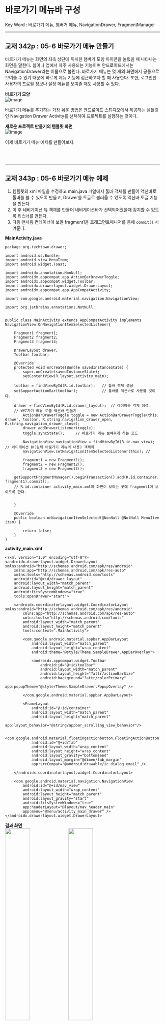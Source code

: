 # 바로가기 메뉴바 구성
Key Word : 바로가기 메뉴, 햄버거 메뉴, NavigationDrawer, FragmentManager

<hr/>

## 교재 342p : 05-6 바로가기 메뉴 만들기   
   
 바로가기 메뉴는 화면의 좌측 상단에 위치한 햄버거 모양 아이콘을 눌렀을 때 나타나는 화면을 말한다. 웹이나 앱에서 자주 사용되는 기능이며 안드로이드에서는 NavigationDrawer라는 이름으로 불린다. 바로가기 메뉴는 몇 개의 화면에서 공통으로 보여줄 수 있기 때문에 빠르게 메뉴 기능에 접근하고자 할 때 사용한다. 또한, 로그인한 사용자의 프로필 정보나 설정 메뉴를 보여줄 때도 사용할 수 있다.   
   
**바로가기 모양**   
![image](https://user-images.githubusercontent.com/84966961/123049421-7d481600-d43a-11eb-9169-6f7e4030d644.png)
   
 바로가기 메뉴를 추가하는 가장 쉬운 방법은 안드로이드 스튜디오에서 제공하는 템플릿인 Navigation Drawer Activity를 선택하여 프로젝트를 실행하는 것이다.   
   
**새로운 프로젝트 만들기의 템플릿 화면**   
![image](https://user-images.githubusercontent.com/84966961/123049567-a7013d00-d43a-11eb-9b12-ea4230727f77.png)
   
 이제 바로가기 메뉴 예제를 만들어보자.

<br/><br/>
<hr/>

## 교재 343p : 05-6 바로가기 메뉴 예제   
   
1. 템플릿의 xml 파일을 수정하고 main.java 파일에서 툴바 객체를 만들어 액션바로 툴바를 쓸 수 있도록 만들고, Drawer를 토글로 불러올 수 있도록 액션바 토글 기능을 만든다.    
2. 이 후 네비게이션 뷰 객체를 만들어 네비게이션바가 선택되어졌을때 감지할 수 있도록 리스너를 만든다.  
3. 다음 맨처음 컨테이너에 보일 fragment1을 프래그먼트매니저를 통해 `commit()` 시켜준다.
   
   
 **MainActivity.java**
```
package org.techtown.drawer;

import android.os.Bundle;
import android.view.MenuItem;
import android.widget.Toast;

import androidx.annotation.NonNull;
import androidx.appcompat.app.ActionBarDrawerToggle;
import androidx.appcompat.widget.Toolbar;
import androidx.drawerlayout.widget.DrawerLayout;
import androidx.appcompat.app.AppCompatActivity;

import com.google.android.material.navigation.NavigationView;

import org.jetbrains.annotations.NotNull;


public class MainActivity extends AppCompatActivity implements NavigationView.OnNavigationItemSelectedListener{

    Fragment1 fragment1;
    Fragment2 fragment2;
    Fragment3 fragment3;

    DrawerLayout drawer;
    Toolbar toolbar;

    @Override
    protected void onCreate(Bundle savedInstanceState) {
        super.onCreate(savedInstanceState);
        setContentView(R.layout.activity_main);

    toolbar = findViewById(R.id.toolbar);   // 툴바 객체 생셩
    setSupportActionBar(toolbar);           // 툴바를 액션바로 사용할 것이다.

    drawer = findViewById(R.id.drawer_layout);  // 레이아웃 객체 생성
    // 바로가기 메뉴 토글 액션바 만들기
        ActionBarDrawerToggle toggle = new ActionBarDrawerToggle(this, drawer, toolbar, R.string.navigation_drawer_open, R.string.navigation_drawer_close);
        drawer.addDrawerListener(toggle);
        toggle.syncState();     // 바로가기 메뉴 보여주게 하는 코드

        NavigationView navigationView = findViewById(R.id.nav_view);    // 네이게이션 뷰(실제 바로가기 메뉴의 내용) 객체화
        navigationView.setNavigationItemSelectedListener(this); //

        fragment1 = new Fragment1();
        fragment2 = new Fragment2();
        fragment3 = new Fragment3();

    getSupportFragmentManager().beginTransaction().add(R.id.container, fragment1).commit();
    // R.id.container activity_main.xml의 화면이 보이는 곳에 fragment1이 보이도록 한다.


    }

    @Override
    public boolean onNavigationItemSelected(@NonNull @NotNull MenuItem item) {

        return false;
    }
}
```
   
 **activity_main.xml**
```
<?xml version="1.0" encoding="utf-8"?>
<androidx.drawerlayout.widget.DrawerLayout xmlns:android="http://schemas.android.com/apk/res/android"
    xmlns:app="http://schemas.android.com/apk/res-auto"
    xmlns:tools="http://schemas.android.com/tools"
    android:id="@+id/drawer_layout"
    android:layout_width="match_parent"
    android:layout_height="match_parent"
    android:fitsSystemWindows="true"
    tools:openDrawer="start">

    <androidx.coordinatorlayout.widget.CoordinatorLayout xmlns:android="http://schemas.android.com/apk/res/android"
        xmlns:app="http://schemas.android.com/apk/res-auto"
        xmlns:tools="http://schemas.android.com/tools"
        android:layout_width="match_parent"
        android:layout_height="match_parent"
        tools:context=".MainActivity">

        <com.google.android.material.appbar.AppBarLayout
            android:layout_width="match_parent"
            android:layout_height="wrap_content"
            android:theme="@style/Theme.SampleDrawer.AppBarOverlay">

            <androidx.appcompat.widget.Toolbar
                android:id="@+id/toolbar"
                android:layout_width="match_parent"
                android:layout_height="?attr/actionBarSize"
                android:background="?attr/colorPrimary"
                app:popupTheme="@style/Theme.SampleDrawer.PopupOverlay" />

        </com.google.android.material.appbar.AppBarLayout>

        <FrameLayout
            android:id="@+id/container"
            android:layout_width="match_parent"
            android:layout_height="match_parent"
            app:layout_behavior="@string/appbar_scrolling_view_behavior"/>

        <com.google.android.material.floatingactionbutton.FloatingActionButton
            android:id="@+id/fab"
            android:layout_width="wrap_content"
            android:layout_height="wrap_content"
            android:layout_gravity="bottom|end"
            android:layout_margin="@dimen/fab_margin"
            app:srcCompat="@android:drawable/ic_dialog_email" />

    </androidx.coordinatorlayout.widget.CoordinatorLayout>

    <com.google.android.material.navigation.NavigationView
        android:id="@+id/nav_view"
        android:layout_width="wrap_content"
        android:layout_height="match_parent"
        android:layout_gravity="start"
        android:fitsSystemWindows="true"
        app:headerLayout="@layout/nav_header_main"
        app:menu="@menu/activity_main_drawer" />
</androidx.drawerlayout.widget.DrawerLayout>
```
   
**결과 화면**   
<img src="https://user-images.githubusercontent.com/84966961/123049902-08c1a700-d43b-11eb-9e72-d87a06cb3d1f.png" width="40%"> <img src="https://user-images.githubusercontent.com/84966961/123049915-0bbc9780-d43b-11eb-994a-1afab4b9e064.png" width="40%">   
   
   
   
<br/><br/>
<hr/>

4. `onFragmentSelected()` 메소드를 위한 `FragmentCallback` 인터페이스를 만든다.   
   
![image](https://user-images.githubusercontent.com/84966961/123051248-8c2fc800-d43c-11eb-9aaa-d1a6bea1e2d0.png)
   
```java
package org.techtown.drawer;

import android.os.Bundle;

public interface FragmentCallback {

    public void onFragmentSelected(int position, Bundle bundle);
}

```




   
<br/><br/>
<hr/>

5. `onNavigationItemSelected(@NonNull @NotNull MenuItem item)` 메소드를 마저 작성해준다. 이 메소드의 기능은 메뉴가 선택되었을 때 인식하고 뷰의 화면을 변경해주는 메소드를 호출해주는 기능이다.

```java
    @Override
    public boolean onNavigationItemSelected(@NonNull @NotNull MenuItem item) {
        int id = item.getItemId();

        if (id == R.id.menu1) {
            Toast.makeText(getApplicationContext(),"첫 번째 메뉴 선택됨",Toast.LENGTH_LONG).show();
            onFragmentSelected(0, null);    // 프래그먼트 셀렉트 신호를 보낸다. 리스너가 받아서 열릴것이다.
        } else if (id == R.id.menu2) {
            Toast.makeText(getApplicationContext(),"두 번째 메뉴 선택됨",Toast.LENGTH_LONG).show();
            onFragmentSelected(1, null);
        } else if (id == R.id.menu3) {
            Toast.makeText(getApplicationContext(),"세 번째 메뉴 선택됨",Toast.LENGTH_LONG).show();
            onFragmentSelected(2, null);
        }

        drawer.closeDrawer(GravityCompat.START);    // 메뉴 서랍(drawer)를 닫아준다. start : 왼쪽으로 닫, End: 오른쪽으로 닫

            return true;
    }
```

6. 화면 보여주는 기능 구현.

```java
    @Override
    public void onFragmentSelected(int position, Bundle bundle) {   // 화면 보여주는 기능.
        Fragment curFragment = null;
        
        if (position == 0) {
            curFragment = fragment1;
            toolbar.setTitle("첫 번째 화면");
        } else if (position == 1) {
            curFragment = fragment2;
            toolbar.setTitle("첫 번째 화면");
        } else if (position == 2) {
            curFragment = fragment3;
            toolbar.setTitle("첫 번째 화면");
        }
        
        getSupportFragmentManager().beginTransaction().replace(R.id.container, curFragment).commit();
    }
```
**결과 화면**   
   
<img src="https://user-images.githubusercontent.com/84966961/123053658-1842ef00-d43f-11eb-8e4f-2adab97b850e.gif" width="40%">   
   
<br/><br/>
<hr/>

## 바로가기 바 반대로 나오게 하기   
   
 xml의 네비게이션 위치를 바꾸어주면 나온다. 다만 햄버거 메뉴 버튼을 이용해 꺼내는 것은 상수 값이라 바꿀 수 없어서 왼쪽이나 오른쪽 슬라이드로 꺼내야한다.   
   
```xml
<?xml version="1.0" encoding="utf-8"?>
<androidx.drawerlayout.widget.DrawerLayout xmlns:android="http://schemas.android.com/apk/res/android"
    xmlns:app="http://schemas.android.com/apk/res-auto"
    xmlns:tools="http://schemas.android.com/tools"
    android:id="@+id/drawer_layout"
    android:layout_width="match_parent"
    android:layout_height="match_parent"
    android:fitsSystemWindows="true"
    tools:openDrawer="end">

    <androidx.coordinatorlayout.widget.CoordinatorLayout xmlns:android="http://schemas.android.com/apk/res/android"
        xmlns:app="http://schemas.android.com/apk/res-auto"
        xmlns:tools="http://schemas.android.com/tools"
        android:layout_width="match_parent"
        android:layout_height="match_parent"
        tools:context=".MainActivity">

        <com.google.android.material.appbar.AppBarLayout
            android:layout_width="match_parent"
            android:layout_height="wrap_content"
            android:theme="@style/Theme.SampleDrawer.AppBarOverlay">

            <androidx.appcompat.widget.Toolbar
                android:id="@+id/toolbar"
                android:layout_width="match_parent"
                android:layout_height="?attr/actionBarSize"
                android:background="?attr/colorPrimary"
                app:popupTheme="@style/Theme.SampleDrawer.PopupOverlay" />

        </com.google.android.material.appbar.AppBarLayout>

        <FrameLayout
            android:id="@+id/container"
            android:layout_width="match_parent"
            android:layout_height="match_parent"
            app:layout_behavior="@string/appbar_scrolling_view_behavior"/>

        <com.google.android.material.floatingactionbutton.FloatingActionButton
            android:id="@+id/fab"
            android:layout_width="wrap_content"
            android:layout_height="wrap_content"
            android:layout_gravity="bottom|start"
            android:layout_margin="@dimen/fab_margin"
            app:srcCompat="@android:drawable/ic_dialog_email" />

    </androidx.coordinatorlayout.widget.CoordinatorLayout>

    <com.google.android.material.navigation.NavigationView
        android:id="@+id/nav_view"
        android:layout_width="wrap_content"
        android:layout_height="match_parent"
        android:layout_gravity="end"
        android:fitsSystemWindows="true"
        app:headerLayout="@layout/nav_header_main"
        app:menu="@menu/activity_main_drawer" />
</androidx.drawerlayout.widget.DrawerLayout>
```
   
맨처음 시작 고정부분과 `NavigationView의 gravity` 값을 end로 바꿔주면 다음과 같이 이동한다. 이 때 창을 눌렀을 때 꺼지는 기능인 `closeDrawer()`값을 해당 방향에 맞게 변경해줘야 한다.   
   
```java
...


    @Override
    public boolean onNavigationItemSelected(@NonNull @NotNull MenuItem item) {
        int id = item.getItemId();

        if (id == R.id.menu1) {
            Toast.makeText(getApplicationContext(),"첫 번째 메뉴 선택됨",Toast.LENGTH_LONG).show();
            onFragmentSelected(0, null);    // 프래그먼트 셀렉트 신호를 보낸다. 리스너가 받아서 열릴것이다.
        } else if (id == R.id.menu2) {
            Toast.makeText(getApplicationContext(),"두 번째 메뉴 선택됨",Toast.LENGTH_LONG).show();
            onFragmentSelected(1, null);
        } else if (id == R.id.menu3) {
            Toast.makeText(getApplicationContext(),"세 번째 메뉴 선택됨",Toast.LENGTH_LONG).show();
            onFragmentSelected(2, null);
        }

        drawer.closeDrawer(GravityCompat.END);    // 클릭했을 때 메뉴 서랍(drawer)를 닫아준다. start : 왼쪽으로 닫, End: 오른쪽으로 닫

            return true;
    }


...
```


   
**결과화면**   
<img src="https://user-images.githubusercontent.com/84966961/123059452-c1d8af00-d444-11eb-8f2b-15f57d56868b.png" width="40%">
   
   
 바로가기 버튼으로는 구현 불가능함. 왼쪽으로 막아놨음.


<br/>
<hr/>






